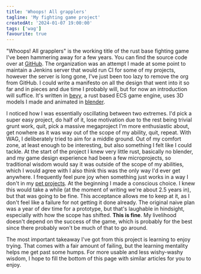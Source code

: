 ```yaml
---
title: 'Whoops! All grapplers'
tagline: 'My fighting game project'
createdAt: '2024-01-07 19:00:00'
tags: ['wag']
favourite: true
---
```


"Whoops! All grapplers" is the working title of the rust base fighting game
I've been hammering away for a few years. You can find the source code over at
[GitHub](https://github.com/rorawok/whoops-all-grapplers). The organization was
an attempt I made at some point to maintain a Jenkins server that would run CI
for some of my projects, however the server is long gone, I've just been too lazy
to remove the org from GitHub. I could write a manifesto on all the design that went into it
so far and in pieces and due time I probably will, but for now an introduction
will suffice. It's written in [bevy](https://bevyengine.org/), a rust based ECS
game engine, uses 3D models I made and animated in [blender](https://www.blender.org/).

I noticed how I was essentially oscillating between two extremes.
I'd pick a super easy project, do half of it, lose motivation due to the
rest being trivial grunt work, quit, pick a massive megaproject I'm more enthusiastic
about, get nowhere as it was way out of the scope of my ability, quit, repeat.
With WAG, I deliberately tried to aim for a middle ground. Out of my comfort zone,
at least enough to be interesting, but also something I felt like I could tackle.
At the start of the project I knew very little rust, basically no blender, and
my game design experience had been a few microprojects, so traditional wisdom
would say it was outside of the scope of my abilities, which I would agree with
I also think this was the only way I'd ever get anywhere. I frequently feel pure
joy when something just works in a way I don't in my [pet projects](/blog/intro-to-pet-projects).
At the beginning I made a conscious choice. I knew this would take a while
(at the moment of writing we're about 2.5 years in), but that was going to be fine.
This acceptance allows me to keep at it, as I don't feel like a failure for not
getting it done already. The original naive plan was a year of dev time for a
prototype, but that's laughable in hindsight, especially with how the scope has
shifted. **This is fine**. My livelihood doesn't depend on the success of the game,
which is probably for the best since there probably won't be much of that to go around.

The most important takeaway I've got from this project is learning to enjoy trying.
That comes with a fair amount of failing, but the learning mentality helps me get
past some humps. For more usable and less wishy-washy wisdom, I hope to fill the
bottom of this page with similar articles for you to enjoy.
